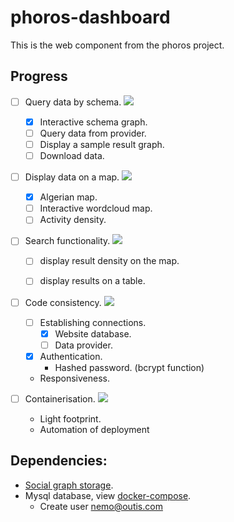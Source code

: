 # phoros-dashboard
This is the web component from the phoros project.


 ## Progress


  - [ ] Query data by schema. ![](https://us-central1-progress-markdown.cloudfunctions.net/progress/13)
    - [x] Interactive schema graph.
    - [ ] Query data from provider.
    - [ ] Display a sample result graph.
    - [ ] Download data.

  - [ ] Display data on a map. ![](https://us-central1-progress-markdown.cloudfunctions.net/progress/33)
    - [x] Algerian map.
    - [ ] Interactive wordcloud map.
    - [ ] Activity density.
  
  - [ ] Search functionality. ![](https://us-central1-progress-markdown.cloudfunctions.net/progress/5)
    - [ ] display result density on the map.
    - [ ] display results on a table.


  - [ ] Code consistency. ![](https://us-central1-progress-markdown.cloudfunctions.net/progress/60)
    - [ ] Establishing connections.
      - [x] Website database.
      - [ ] Data provider.
    - [x] Authentication.
      - Hashed password. (bcrypt function)
    - Responsiveness.

  - [ ] Containerisation. ![](https://us-central1-progress-markdown.cloudfunctions.net/progress/35)
    - Light footprint.
    - Automation of deployment
  

## Dependencies:

  - [Social graph storage](https://github.com/OmarZOS/social-graph-storage).
  - Mysql database, view [docker-compose](docker-compose.yml).
    - Create user nemo@outis.com 
